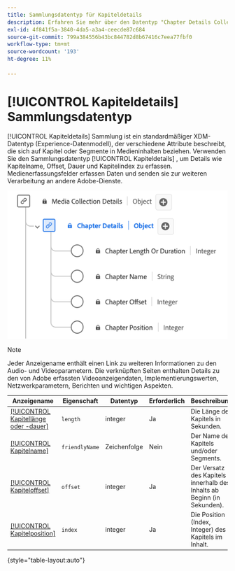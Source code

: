 ```yaml
---
title: Sammlungsdatentyp für Kapiteldetails
description: Erfahren Sie mehr über den Datentyp "Chapter Details Collection Experience Data Model (XDM)".
exl-id: 4f841f5a-3840-4da5-a3a4-ceecde87c684
source-git-commit: 799a384556b43bc844782d8b67416c7eea77fbf0
workflow-type: tm+mt
source-wordcount: '193'
ht-degree: 11%

---
```


# [!UICONTROL Kapiteldetails] Sammlungsdatentyp

[!UICONTROL Kapiteldetails] Sammlung ist ein standardmäßiger XDM-Datentyp (Experience-Datenmodell), der verschiedene Attribute beschreibt, die sich auf Kapitel oder Segmente in Medieninhalten beziehen. Verwenden Sie den Sammlungsdatentyp [!UICONTROL Kapiteldetails] , um Details wie Kapitelname, Offset, Dauer und Kapitelindex zu erfassen. Medienerfassungsfelder erfassen Daten und senden sie zur weiteren Verarbeitung an andere Adobe-Dienste.

![Ein Diagramm des Datentyps der Kapiteldetails-Sammlung.](../images/data-types/chapter-details-collection.png)

>[!NOTE]
>
>Jeder Anzeigename enthält einen Link zu weiteren Informationen zu den Audio- und Videoparametern. Die verknüpften Seiten enthalten Details zu den von Adobe erfassten Videoanzeigendaten, Implementierungswerten, Netzwerkparametern, Berichten und wichtigen Aspekten.

| Anzeigename | Eigenschaft | Datentyp | Erforderlich | Beschreibung |
|-------------------------------------------------------------------------------------------------------------------------------------------------------------------------|---------------|-----------|----------|---------------------------------------------------|
| [[!UICONTROL Kapitellänge oder -dauer]](https://experienceleague.adobe.com/docs/media-analytics/using/implementation/variables/chapter-parameters.html#chapter-length) | `length` | integer | Ja | Die Länge des Kapitels in Sekunden. |
| [[!UICONTROL Kapitelname]](https://experienceleague.adobe.com/docs/media-analytics/using/implementation/variables/chapter-parameters.html#chapter-name) | `friendlyName` | Zeichenfolge | Nein | Der Name des Kapitels und/oder Segments. |
| [[!UICONTROL Kapiteloffset]](https://experienceleague.adobe.com/docs/media-analytics/using/implementation/variables/chapter-parameters.html#chapter-offset) | `offset` | integer | Ja | Der Versatz des Kapitels innerhalb des Inhalts ab Beginn (in Sekunden). |
| [[!UICONTROL Kapitelposition]](https://experienceleague.adobe.com/docs/media-analytics/using/implementation/variables/chapter-parameters.html#chapter-position) | `index` | integer | Ja | Die Position (Index, Integer) des Kapitels im Inhalt. |

{style="table-layout:auto"}
